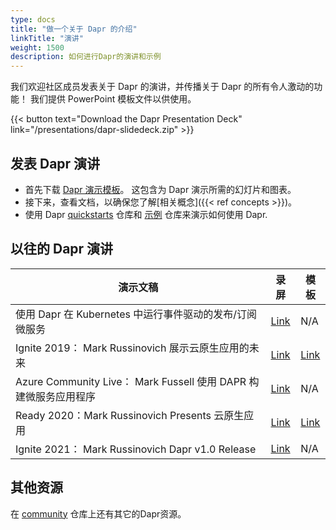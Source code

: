 ```yaml
---
type: docs
title: "做一个关于 Dapr 的介绍"
linkTitle: "演讲"
weight: 1500
description: 如何进行Dapr的演讲和示例
---
```


我们欢迎社区成员发表关于 Dapr 的演讲，并传播关于 Dapr 的所有令人激动的功能！ 我们提供 PowerPoint 模板文件以供使用。

{{< button text="Download the Dapr Presentation Deck" link="/presentations/dapr-slidedeck.zip" >}}

## 发表 Dapr 演讲

- 首先下载 [Dapr 演示模板](/presentations/dapr-slidedeck.zip)。 这包含为 Dapr 演示所需的幻灯片和图表。
- 接下来，查看文档，以确保您了解[相关概念]({{< ref concepts >}})。
- 使用 Dapr [quickstarts](https://github.com/dapr/quickstarts) 仓库和 [示例](https://github.com/dapr/samples) 仓库来演示如何使用 Dapr.

## 以往的 Dapr 演讲

| 演示文稿                                                 | 录屏                                                  | 模板                                                   |
| ---------------------------------------------------- | --------------------------------------------------- | ---------------------------------------------------- |
| 使用 Dapr 在 Kubernetes 中运行事件驱动的发布/订阅微服务                | [Link](https://youtu.be/-4sHUvfk2Eg)                | N/A                                                  |
| Ignite 2019： Mark Russinovich 展示云原生应用的未来             | [Link](https://www.youtube.com/watch?v=LAUDVk8PaCY) | [Link](/presentations/2019IgniteCloudNativeApps.pdf) |
| Azure Community Live： Mark Fussell 使用 DAPR 构建微服务应用程序 | [Link](https://www.youtube.com/watch?v=CgqI7nen-Ng) | N/A                                                  |
| Ready 2020：Mark Russinovich Presents 云原生应用           | [Link](https://youtu.be/eJCu6a-x9uo?t=1614)         | [Link](/presentations/2020ReadyCloudNativeApps.pdf)  |
| Ignite 2021： Mark Russinovich Dapr v1.0 Release      | [Link](https://youtu.be/69PrhWQorEM?t=3789)         | N/A                                                  |

## 其他资源

在 [community](https://github.com/dapr/community) 仓库上还有其它的Dapr资源。